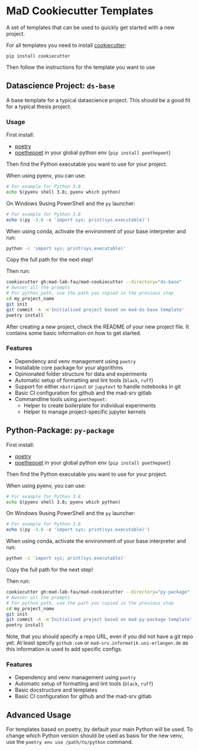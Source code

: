 # MaD Cookiecutter Templates

A set of templates that can be used to quickly get started with a new project.

For all templates you need to install [cookiecutter](https://github.com/cookiecutter/cookiecutter/tree/master):

```
pip install cookiecutter
```

Then follow the instructions for the template you want to use

## Datascience Project: `ds-base`

A base template for a typical datascience project.
This should be a good fit for a typical thesis project.

### Usage

First install:

- [poetry](https://python-poetry.org/docs/#installation)
- [poethepoet](https://github.com/nat-n/poethepoet) in your global python env (`pip install poethepoet`)

Then find the Python executable you want to use for your project.

When using pyenv, you can use:

```bash
# For example for Python 3.8
echo $(pyenv shell 3.8; pyenv which python)
```

On Windows 9using PowerShell and the `py` launcher:

```powershell
# For example for Python 3.8
echo $(py -3.8 -c 'import sys; print(sys.executable)')
```

When using conda, activate the environment of your base interpreter and run:

```bash
python -c 'import sys; print(sys.executable)'
```

Copy the full path for the next step!


Then run:

```bash
cookiecutter gh:mad-lab-fau/mad-cookiecutter --directory="ds-base"
# Awnser all the prompts
# For python_path, use the path you copied in the previous step
cd my_project_name
git init
git commit -A -m'Initialised project based on mad-ds-base template'
poetry install
```

After creating a new project, check the README of your new project file.
It contains some basic information on how to get started.

### Features

- Dependency and venv management using `poetry`
- Installable core package for your algorithms
- Opinionated folder structure for data and experiments
- Automatic setup of formatting and lint tools (`black`, `ruff`)
- Support for either `nbstripout` or `jupytext` to handle notebooks in git
- Basic CI configuration for github and the mad-srv gitlab
- Commandline tools using `poethepoet`:
    - Helper to create boilerplate for individual experiments
    - Helper to manage project-specific jupyter kernels

## Python-Package: `py-package`

First install:

- [poetry](https://python-poetry.org/docs/#installation)
- [poethepoet](https://github.com/nat-n/poethepoet) in your global python env (`pip install poethepoet`)

Then find the Python executable you want to use for your project.

When using pyenv, you can use:

```bash
# For example for Python 3.8
echo $(pyenv shell 3.8; pyenv which python)
```

On Windows 9using PowerShell and the `py` launcher:

```powershell
# For example for Python 3.8
echo $(py -3.8 -c 'import sys; print(sys.executable)')
```

When using conda, activate the environment of your base interpreter and run:

```bash
python -c 'import sys; print(sys.executable)'
```

Copy the full path for the next step!


Then run:

```bash
cookiecutter gh:mad-lab-fau/mad-cookiecutter --directory="py-package"
# Awnser all the prompts
# For python_path, use the path you copied in the previous step
cd my_project_name
git init
git commit -A -m'Initialised project based on mad-py-package template'
poetry install
```

Note, that you should specify a repo URL, even if you did not have a git repo yet.
At least specify `github.com` or `mad-srv.informatik.uni-erlangen.de` as this information is used to add specific configs.

### Features

- Dependency and venv management using `poetry`
- Automatic setup of formatting and lint tools (`black`, `ruff`)
- Basic docstructure and templates
- Basic CI configuration for github and the mad-srv gitlab


## Advanced Usage

For templates based on poetry, by default your main Python will be used.
To change which Python version should be used as basis for the new venv, use the `poetry env use /path/to/python` command.

